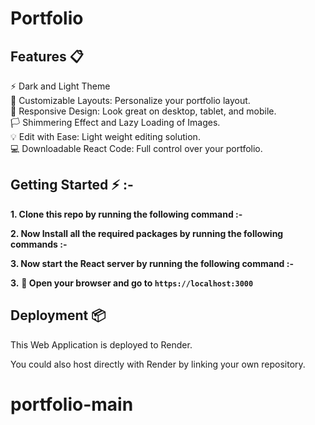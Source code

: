 # Portfolio

## Features 📋

⚡️ Dark and Light Theme \
🎨 Customizable Layouts: Personalize your portfolio layout.\
📱  Responsive Design: Look great on desktop, tablet, and mobile.\
🏳️ Shimmering Effect and Lazy Loading of Images. \
💡  Edit with Ease: Light weight editing solution.\
💻 Downloadable React Code: Full control over your portfolio.


## Getting Started ⚡ :-

**1. Clone this repo by running the following command :-**

**2. Now Install all the required packages by running the following commands :-**

**3. Now start the React server by running the following command :-**

**3.** **🎉 Open your browser and go to `https://localhost:3000`**

## Deployment 📦

This Web Application is deployed to Render.

You could also host directly with Render by linking your own repository.
# portfolio-main
